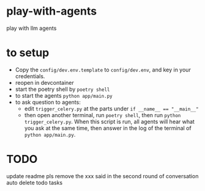 # play-with-agents
play with llm agents

# to setup

* Copy the `config/dev.env.template` to `config/dev.env`, and key in your credentials.
* reopen in devcontainer
* start the poetry shell by `poetry shell`
* to start the agents `python app/main.py`
* to ask question to agents:
    * edit `trigger_celery.py` at the parts under `if __name__ == "__main__"` 
    * then open another terminal, run `poetry shell`, then run `python trigger_celery.py`. When this script is run, all agents will hear what you ask at the same time, then answer in the log of the terminal of `python app/main.py`.


# TODO
update readme pls
remove the xxx said in the second round of conversation
auto delete todo tasks
